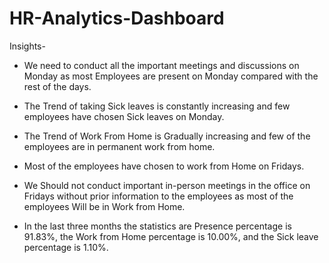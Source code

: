 # HR-Analytics-Dashboard
Insights-

- We need to conduct all the important meetings and discussions on Monday as most Employees are present on Monday compared with the rest of the days.

- The Trend of taking Sick leaves is constantly increasing and few employees have chosen Sick leaves on Monday.

- The Trend of Work From Home is Gradually increasing and few of the employees are in permanent work from home.

- Most of the employees have chosen to work from Home on Fridays.

- We Should not conduct important in-person meetings in the office on Fridays without prior information to the employees as most of the employees Will be in Work from Home.

- In the last three months the statistics are Presence percentage is 91.83%, the Work from Home percentage is 10.00%, and the Sick leave percentage is 1.10%.
